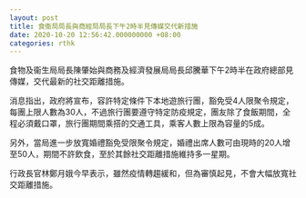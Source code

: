 ```yaml
---
layout: post
title: 食衞局局長與商經局局長下午2時半見傳媒交代新措施
date: 2020-10-20 12:56:42.000000000 +08:00
categories: rthk
---
```


食物及衞生局局長陳肇始與商務及經濟發展局局長邱騰華下午2時半在政府總部見傳媒，交代最新的社交距離措施。

消息指出，政府將宣布，容許特定條件下本地遊旅行團，豁免受4人限聚令規定，每團上限人數為30人，不過旅行團要遵守特定防疫規定，團友除了食飯期間，全程必須戴口罩，旅行團期間乘搭的交通工具，乘客人數上限為容量的5成。

另外，當局進一步放寬婚禮豁免受限聚令規定，婚禮出席人數可由現時的20人增至50人，期間不許飲食，至於其餘社交距離措施維持多一星期。

行政長官林鄭月娥今早表示，雖然疫情轉趨緩和，但為審慎起見，不會大幅放寬社交距離措施。
